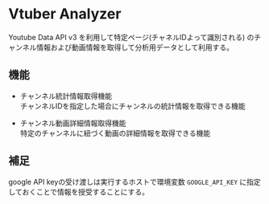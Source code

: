 # Vtuber Analyzer
Youtube Data API v3 を利用して特定ページ(チャネルIDよって識別される) のチャンネル情報および動画情報を取得して分析用データとして利用する。

## 機能
* チャンネル統計情報取得機能  
チャンネルIDを指定した場合にチャンネルの統計情報を取得できる機能

* チャンネル動画詳細情報取得機能  
特定のチャンネルに紐づく動画の詳細情報を取得できる機能

## 補足
google API keyの受け渡しは実行するホストで環境変数 `GOOGLE_API_KEY` に指定しておくことで情報を授受することにする。
